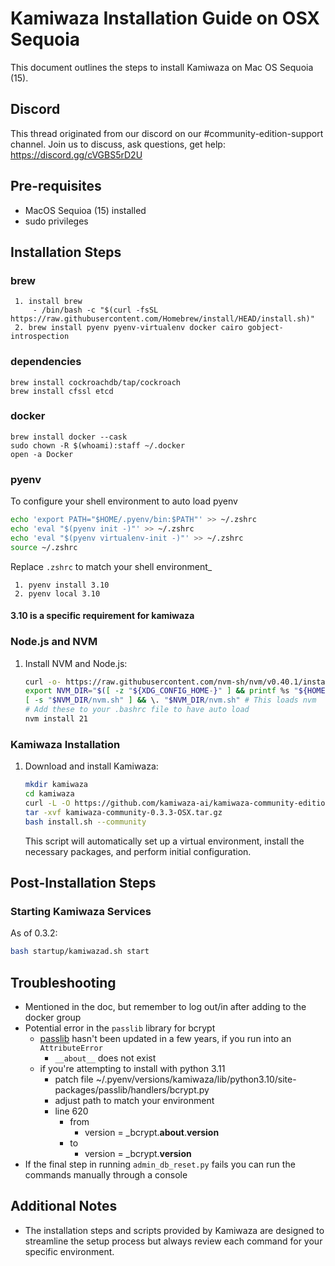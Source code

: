 # Kamiwaza Installation Guide on OSX Sequoia

This document outlines the steps to install Kamiwaza on Mac OS Sequoia (15).

## Discord

This thread originated from our discord on our #community-edition-support channel. Join us to discuss, ask questions, get help: <https://discord.gg/cVGBS5rD2U>

## Pre-requisites

- MacOS Sequioa (15) installed 
- sudo privileges

## Installation Steps

### brew
	 1. install brew
		 - /bin/bash -c "$(curl -fsSL https://raw.githubusercontent.com/Homebrew/install/HEAD/install.sh)"
	 2. brew install pyenv pyenv-virtualenv docker cairo gobject-introspection

### dependencies
```
brew install cockroachdb/tap/cockroach
brew install cfssl etcd
```

### docker
```
brew install docker --cask
sudo chown -R $(whoami):staff ~/.docker
open -a Docker
```

### pyenv
To configure your shell environment to auto load pyenv
```bash
echo 'export PATH="$HOME/.pyenv/bin:$PATH"' >> ~/.zshrc
echo 'eval "$(pyenv init -)"' >> ~/.zshrc
echo 'eval "$(pyenv virtualenv-init -)"' >> ~/.zshrc
source ~/.zshrc
```
Replace `.zshrc` to match your shell environment_

	 1. pyenv install 3.10
     2. pyenv local 3.10

#### 3.10 is a specific requirement for kamiwaza

### Node.js and NVM

1. Install NVM and Node.js:

    ```bash
    curl -o- https://raw.githubusercontent.com/nvm-sh/nvm/v0.40.1/install.sh | bash
    export NVM_DIR="$([ -z "${XDG_CONFIG_HOME-}" ] && printf %s "${HOME}/.nvm" || printf %s "${XDG_CONFIG_HOME}/nvm")"
    [ -s "$NVM_DIR/nvm.sh" ] && \. "$NVM_DIR/nvm.sh" # This loads nvm
    # Add these to your .bashrc file to have auto load
    nvm install 21
    ```

### Kamiwaza Installation

1. Download and install Kamiwaza:

    ```bash
    mkdir kamiwaza
    cd kamiwaza
    curl -L -O https://github.com/kamiwaza-ai/kamiwaza-community-edition/raw/main/kamiwaza-community-0.3.3-OSX.tar.gz
    tar -xvf kamiwaza-community-0.3.3-OSX.tar.gz
    bash install.sh --community
    ```

    This script will automatically set up a virtual environment, install the necessary packages, and perform initial configuration.


## Post-Installation Steps

### Starting Kamiwaza Services

As of 0.3.2:

```bash
bash startup/kamiwazad.sh start
```



## Troubleshooting

- Mentioned in the doc, but remember to log out/in after adding to the docker group
- Potential error in the `passlib` library for bcrypt
    - [passlib](https://foss.heptapod.net/python-libs/passlib) hasn't been updated in a few years, if you run into an `AttributeError`
        - `__about__` does not exist
    - if you're attempting to install with python 3.11
        - patch file ~/.pyenv/versions/kamiwaza/lib/python3.10/site-packages/passlib/handlers/bcrypt.py
        - adjust path to match your environment
        - line 620 
            - from
	            - version = _bcrypt.__about__.__version__
            - to
    		    - version = _bcrypt.__version__
- If the final step in running `admin_db_reset.py` fails you can run the commands manually through a console


## Additional Notes

- The installation steps and scripts provided by Kamiwaza are designed to streamline the setup process but always review each command for your specific environment.
